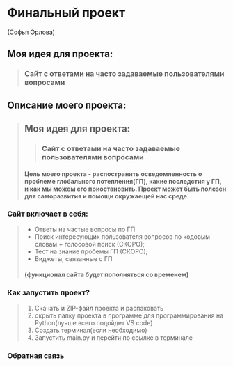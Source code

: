 # Финальный проект
(Софья Орлова)
## Моя идея для проекта:
> ### Сайт с ответами на часто задаваемые пользователями вопросами
## Описание моего проекта:
> ## Моя идея для проекта:
> > ### Сайт с ответами на часто задаваемые пользователями вопросами
> #### Цель моего проекта - распостранить осведомленность о проблеме глобального потепления(ГП), какие последстия у ГП, и как мы можем его приостановить. Проект может быть полезен для саморазвития и помощи окружаещей нас среде.
### Сайт включает в себя:
> - Ответы на частые вопросы по ГП
> - Поиск интересующих пользователя вопросов по кодовым словам + голосовой поиск (СКОРО);
> - Тест на знание пробемы ГП (СКОРО);
> - Виджеты, связанные с ГП
> #### (функционал сайта будет пополняться со временем)
### Как запустить проект?
> 1. Скачать и ZIP-файл проекта и распаковать
> 2. окрыть папку проекта в программе для программирования на Python(лучше всего подойдет VS code)
> 3. Создать терминал(если необходимо)
> 4. Запустить main.py и перейти по ссылке в терминале
### Обратная связь

